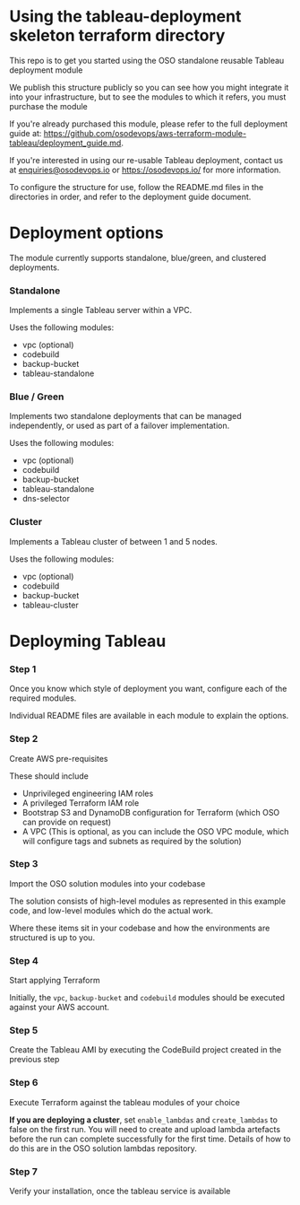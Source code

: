 # Using the tableau-deployment skeleton terraform directory
This repo is to get you started using the OSO standalone reusable Tableau deployment module

We publish this structure publicly so you can see how you might integrate it into your infrastructure, but to see the modules to which it refers, you must purchase the module

If you're already purchased this module, please refer to the full deployment guide at: <https://github.com/osodevops/aws-terraform-module-tableau/deployment_guide.md>.

If you're interested in using our re-usable Tableau deployment, contact us at <enquiries@osodevops.io> or <https://osodevops.io/> for more information.

To configure the structure for use, follow the README.md files in the directories in order, and refer to the deployment guide document.

# Deployment options
The module currently supports standalone, blue/green, and clustered deployments.

### Standalone
Implements a single Tableau server within a VPC.

Uses the following modules:
- vpc (optional)
- codebuild
- backup-bucket
- tableau-standalone

### Blue / Green
Implements two standalone deployments that can be managed independently, or used as part of a failover implementation.

Uses the following modules:
- vpc (optional)
- codebuild
- backup-bucket
- tableau-standalone
- dns-selector

### Cluster
Implements a Tableau cluster of between 1 and 5 nodes.

Uses the following modules:
- vpc (optional)
- codebuild
- backup-bucket
- tableau-cluster

# Deployming Tableau
### Step 1
Once you know which style of deployment you want, configure each of the required modules.

Individual README files are available in each module to explain the options.

### Step 2
Create AWS pre-requisites

These should include
- Unprivileged engineering IAM roles
- A privileged Terraform IAM role
- Bootstrap S3 and DynamoDB configuration for Terraform (which OSO can provide on request)
- A VPC (This is optional, as you can include the OSO VPC module, which will configure tags and subnets as required by the solution)

### Step 3
Import the OSO solution modules into your codebase

The solution consists of high-level modules as represented in this example code, and low-level modules which do the actual work.

Where these items sit in your codebase and how the environments are structured is up to you.

### Step 4
Start applying Terraform

Initially, the `vpc`, `backup-bucket` and `codebuild` modules should be executed against your AWS account.

### Step 5
Create the Tableau AMI by executing the CodeBuild project created in the previous step

### Step 6
Execute Terraform against the tableau modules of your choice

**If you are deploying a cluster**, set `enable_lambdas` and `create_lambdas` to false on the first run. You will need to create and upload lambda artefacts before the run can complete successfully for the first time. Details of how to do this are in the OSO solution lambdas repository.

### Step 7
Verify your installation, once the tableau service is available